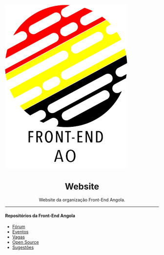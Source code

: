 <p>
  <img src="./src/img/logo.png" width="400px" alt="Front-end Angola" text-align="center">
</p>

<h1 align="center">Website</h1>
<p align="center">Website da organização Front-End Angola.</p>

________
#### Repositórios da Front-End Angola

- [Fórum]()
- [Eventos]()
- [Vagas]()
- [Open Source]()
- [Sugestões]()